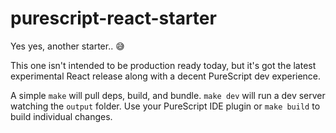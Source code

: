 # purescript-react-starter

Yes yes, another starter.. 😅

This one isn't intended to be production ready today, but it's got the latest experimental React release along with a decent PureScript dev experience.

A simple `make` will pull deps, build, and bundle. `make dev` will run a dev server watching the `output` folder. Use your PureScript IDE plugin or `make build` to build individual changes.
